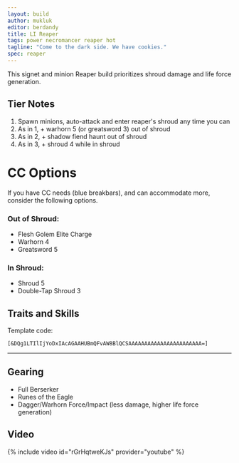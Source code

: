 ```yaml
---
layout: build
author: mukluk
editor: berdandy
title: LI Reaper
tags: power necromancer reaper hot 
tagline: "Come to the dark side. We have cookies."
spec: reaper
---
```


This signet and minion Reaper build prioritizes shroud damage and life force generation.

## Tier Notes

1. Spawn minions, auto-attack and enter reaper's shroud any time you can
2. As in 1, + warhorn 5 (or greatsword 3) out of shroud
3. As in 2, + shadow fiend haunt out of shroud
4. As in 3, + shroud 4 while in shroud

# CC Options

If you have CC needs (blue breakbars), and can accommodate more, consider the following options.

### Out of Shroud:
- Flesh Golem Elite Charge
- Warhorn 4
- Greatsword 5

### In Shroud:
- Shroud 5
- Double-Tap Shroud 3

## Traits and Skills

Template code:

`[&DQg1LTIlIjYoDxIAcAGAAHUBmQFvAW8BlQCSAAAAAAAAAAAAAAAAAAAAAAA=]`

---

<div
  data-armory-embed='skills'
  data-armory-ids='21762,10589,10622,10611,10646'
>
</div>
<div
  data-armory-embed='specializations'
  data-armory-ids='53,50,34'
  data-armory-53-traits='914,909,853'
  data-armory-50-traits='875,894,893'
  data-armory-34-traits='2020,1969,2021'
>
</div>
<script async src='https://unpkg.com/armory-embeds@^0.x.x/armory-embeds.js'></script>

## Gearing

- Full Berserker
- Runes of the Eagle
- Dagger/Warhorn Force/Impact (less damage, higher life force generation)

## Video
{% include video id="rGrHqtweKJs" provider="youtube" %}